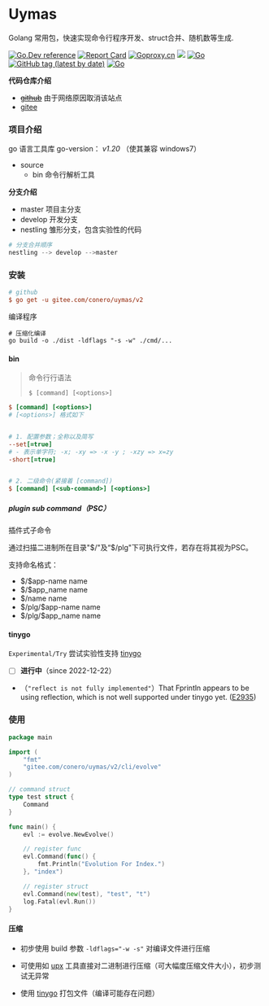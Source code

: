 # Uymas

Golang 常用包，快速实现命令行程序开发、struct合并、随机数等生成.

[![Go.Dev reference](https://img.shields.io/badge/go.dev-reference-blue?logo=go&logoColor=white)](https://pkg.go.dev/gitee.com/conero/uymas/v2?tab=doc)   [![Report Card](https://goreportcard.com/badge/gitee.com/conero/uymas/v2)](https://goreportcard.com/report/gitee.com/conero/uymas/v2)   [![Goproxy.cn](https://goproxy.cn/stats/gitee.com/conero/uymas/v2/badges/download-count.svg)](https://goproxy.cn)  [![](https://goreportcard.com/badge/gitee.com/uymas/conero)](https://goreportcard.com/report/gitee.com/conero/uymas)  [![Go](https://github.com/conero/uymas/actions/workflows/go.yml/badge.svg)](https://github.com/conero/uymas/actions/workflows/go.yml)  [![GitHub tag (latest by date)](https://img.shields.io/github/v/tag/conero/uymas?label=Latest%20Version&color=teal)](https://github.com/conero/uymas/releases/latest)
[![Go](https://img.shields.io/badge/go-1.20-cyan.svg)](https://golang.org) 



**代码仓库介绍**

- [~~github~~](https://github.com/conero/uymas) 由于网络原因取消该站点
- [gitee](https://gitee.com/conero/uymas)




### 项目介绍
go 语言工具库
go-version： *v1.20* （使其兼容 windows7）

- source
    - bin    命令行解析工具



**分支介绍**

- master 项目主分支
- develop 开发分支
- nestling  雏形分支，包含实验性的代码



```powershell
# 分支合并顺序
nestling --> develop -->master
```





### 安装

```ini
# github
$ go get -u gitee.com/conero/uymas/v2

```



编译程序

```shell
# 压缩化编译
go build -o ./dist -ldflags "-s -w" ./cmd/...
```



#### bin

> 命令行行语法
>
> `$ [command] [<options>]`

```ini
$ [command] [<options>]
# [<options>] 格式如下


# 1. 配置参数；全称以及简写
--set[=true]
# - 表示单字符; -x; -xy => -x -y ; -xzy => x=zy
-short[=true]


# 2. 二级命令(紧接着 [command])
$ [command] [<sub-command>] [<options>]
```



##### plugin sub command（PSC）

插件式子命令

通过扫描二进制所在目录"\$/"及“$/plg"下可执行文件，若存在将其视为PSC。

支持命名格式：

- \$/\$app-name           name
- \$/\$app_name           name
- \$/name                      name
- $/plg/\$app-name     name
- \$/plg/\$app_name     name



#### tinygo

`Experimental/Try`  尝试实验性支持 [tinygo](https://github.com/tinygo-org/tinygo)

- [ ] **进行中**（since 2022-12-22）





- （`"reflect is not fully implemented"`）That Fprintln appears to be using reflection, which is not well supported under tinygo yet. ([E2935](https://github.com/tinygo-org/tinygo/issues/2935))



### 使用

```go
package main

import (
	"fmt"
	"gitee.com/conero/uymas/v2/cli/evolve"
)

// command struct
type test struct {
    Command
}

func main() {
	evl := evolve.NewEvolve()

    // register func
    evl.Command(func() {
        fmt.Println("Evolution For Index.")
    }, "index")

    // register struct
    evl.Command(new(test), "test", "t")
    log.Fatal(evl.Run())
}
```



#### 压缩

- 初步使用 build 参数 `-ldflags="-w -s"` 对编译文件进行压缩

- 可使用如 [upx](https://github.com/upx/upx) 工具直接对二进制进行压缩（可大幅度压缩文件大小），初步测试无异常
- 使用 [tinygo](https://github.com/tinygo-org/tinygo) 打包文件（编译可能存在问题）
